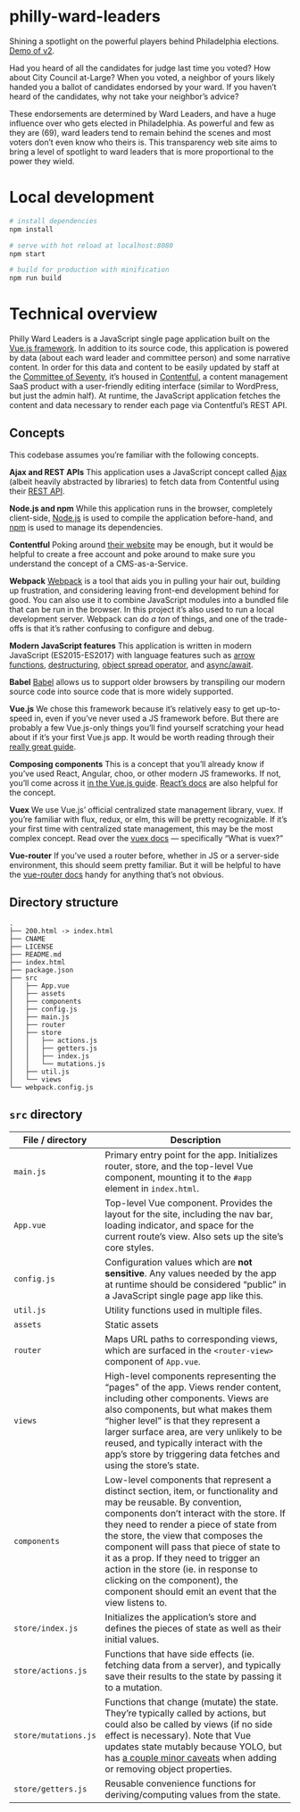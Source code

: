 # philly-ward-leaders
Shining a spotlight on the powerful players behind Philadelphia elections. [Demo of v2](http://phillywardleaders.surge.sh/).

Had you heard of all the candidates for judge last time you voted? How about City Council at-Large? When you voted, a neighbor of yours likely handed you a ballot of candidates endorsed by your ward. If you haven’t heard of the candidates, why not take your neighbor’s advice?

These endorsements are determined by Ward Leaders, and have a huge influence over who gets elected in Philadelphia. As powerful and few as they are (69), ward leaders tend to remain behind the scenes and most voters don’t even know who theirs is. This transparency web site aims to bring a level of spotlight to ward leaders that is more proportional to the power they wield.

# Local development
```bash
# install dependencies
npm install

# serve with hot reload at localhost:8080
npm start

# build for production with minification
npm run build
```

# Technical overview

Philly Ward Leaders is a JavaScript single page application built on the [Vue.js framework](https://vuejs.org/). In addition to its source code, this application is powered by data (about each ward leader and committee person) and some narrative content. In order for this data and content to be easily updated by staff at the [Committee of Seventy](https://seventy.org/), it’s housed in [Contentful](https://www.contentful.com/), a content management SaaS product with a user-friendly editing interface (similar to WordPress, but just the admin half). At runtime, the JavaScript application fetches the content and data necessary to render each page via Contentful’s REST API.

## Concepts

This codebase assumes you’re familiar with the following concepts.

**Ajax and REST APIs**
This application uses a JavaScript concept called [Ajax](https://developer.mozilla.org/en-US/docs/AJAX/Getting_Started) (albeit heavily abstracted by libraries) to fetch data from Contentful using their [REST API](https://medium.com/@anupamvarghese/apis-restful-apis-an-introduction-plain-and-simple-6146069f4c2e).

**Node.js and npm**
While this application runs in the browser, completely client-side, [Node.js](https://nodejs.org/en/) is used to compile the application before-hand, and [npm](https://www.npmjs.com/) is used to manage its dependencies.

**Contentful**
Poking around [their website](https://www.contentful.com/) may be enough, but it would be helpful to create a free account and poke around to make sure you understand the concept of a CMS-as-a-Service.

**Webpack**
[Webpack](https://webpack.js.org/) is a tool that aids you in pulling your hair out, building up frustration, and considering leaving front-end development behind for good. You can also use it to combine JavaScript modules into a bundled file that can be run in the browser. In this project it’s also used to run a local development server. Webpack can do *a ton* of things, and one of the trade-offs is that it’s rather confusing to configure and debug.

**Modern JavaScript features**
This application is written in modern JavaScript (ES2015-ES2017) with language features such as [arrow functions](https://github.com/DrkSephy/es6-cheatsheet#arrow-functions), [destructuring](https://github.com/DrkSephy/es6-cheatsheet#destructuring), [object spread operator](https://codeburst.io/master-javascripts-object-spread-operator-3803430e99aa), and [async/await](http://nikgrozev.com/2017/10/01/async-await/). 

**Babel**
[Babel](https://babeljs.io/) allows us to support older browsers by transpiling our modern source code into source code that is more widely supported.

**Vue.js**
We chose this framework because it’s relatively easy to get up-to-speed in, even if you’ve never used a JS framework before. But there are probably a few Vue.js-only things you’ll find yourself scratching your head about if it’s your first Vue.js app. It would be worth reading through their [really great guide](https://vuejs.org/v2/guide/).

**Composing components**
This is a concept that you’ll already know if you’ve used React, Angular, choo, or other modern JS frameworks. If not, you’ll come across it [in the Vue.js guide](https://vuejs.org/v2/guide/#Composing-with-Components). [React’s docs](https://reactjs.org/docs/thinking-in-react.html) are also helpful for the concept.

**Vuex**
We use Vue.js’ official centralized state management library, vuex. If you’re familiar with flux, redux, or elm, this will be pretty recognizable. If it’s your first time with centralized state management, this may be the most complex concept. Read over the [vuex docs](https://vuex.vuejs.org/en/) — specifically “What is vuex?”

**Vue-router**
If you’ve used a router before, whether in JS or a server-side environment, this should seem pretty familiar. But it will be helpful to have the [vue-router docs](https://router.vuejs.org/en/) handy for anything that’s not obvious.

## Directory structure
```
.
├── 200.html -> index.html
├── CNAME
├── LICENSE
├── README.md
├── index.html
├── package.json
├── src
│   ├── App.vue
│   ├── assets
│   ├── components
│   ├── config.js
│   ├── main.js
│   ├── router
│   ├── store
│   │   ├── actions.js
│   │   ├── getters.js
│   │   ├── index.js
│   │   └── mutations.js
│   ├── util.js
│   └── views
└── webpack.config.js
```

## `src` directory
| **File / directory** | **Description**                                                                                                                                                                                                                                                                                                                                                                                                                                                      |
| -------------------- | -------------------------------------------------------------------------------------------------------------------------------------------------------------------------------------------------------------------------------------------------------------------------------------------------------------------------------------------------------------------------------------------------------------------------------------------------------------------- |
| `main.js`            | Primary entry point for the app. Initializes router, store, and the top-level Vue component, mounting it to the `#app` element in `index.html`.                                                                                                                                                                                                                                                                                                                      |
| `App.vue`            | Top-level Vue component. Provides the layout for the site, including the nav bar, loading indicator, and space for the current route’s view. Also sets up the site’s core styles.                                                                                                                                                                                                                                                                                    |
| `config.js`          | Configuration values which are **not sensitive**. Any values needed by the app at runtime should be considered “public” in a JavaScript single page app like this.                                                                                                                                                                                                                                                                                                   |
| `util.js`            | Utility functions used in multiple files.                                                                                                                                                                                                                                                                                                                                                                                                                            |
| `assets`             | Static assets                                                                                                                                                                                                                                                                                                                                                                                                                                                        |
| `router`             | Maps URL paths to corresponding views, which are surfaced in the `<router-view>` component of `App.vue`.                                                                                                                                                                                                                                                                                                                                                             |
| `views`              | High-level components representing the “pages” of the app. Views render content, including other components. Views are also components, but what makes them “higher level” is that they represent a larger surface area, are very unlikely to be reused, and typically interact with the app’s store by triggering data fetches and using the store’s state.                                                                                                         |
| `components`         | Low-level components that represent a distinct section, item, or functionality and may be reusable. By convention, components don’t interact with the store. If they need to render a piece of state from the store, the view that composes the component will pass that piece of state to it as a prop. If they need to trigger an action in the store (ie. in response to clicking on the component), the component should emit an event that the view listens to. |
| `store/index.js`     | Initializes the application’s store and defines the pieces of state as well as their initial values.                                                                                                                                                                                                                                                                                                                                                                 |
| `store/actions.js`   | Functions that have side effects (ie. fetching data from a server), and typically save their results to the state by passing it to a mutation.                                                                                                                                                                                                                                                                                                                       |
| `store/mutations.js` | Functions that change (mutate) the state. They’re typically called by actions, but could also be called by views (if no side effect is necessary). Note that Vue updates state mutably because YOLO, but has [a couple minor caveats](https://vuejs.org/v2/guide/reactivity.html) when adding or removing object properties.                                                                                                                                         |
| `store/getters.js`   | Reusable convenience functions for deriving/computing values from the state.                                                                                                                                                                                                                                                                                                                                                                                         |
